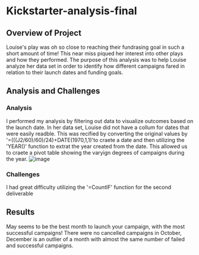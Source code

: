 # Kickstarter-analysis-final
## Overview of Project 
Louise's play was oh so close to reaching their fundrasing goal in such a short amount of time! This near miss piqued her interest into other plays and how they performed. The purpose of this analysis was to help Louise analyze her data set in order to identify how different campaigns fared in relation to their launch dates and funding goals. 

## Analysis and Challenges 
### Analysis
I performed my analysis by filtering out data to visualize outcomes based on the launch date. In her data set, Louise did not have a collum for dates that were easily readble. This was recified by converting the original values by '=(((J2/60)/60)/24)+DATE(1970,1,1)'to craete a date and then utilizing the 'YEAR()' function to extrat the year created from the date. This allowed us to craete a pivot table showing the varyign degrees of campaigns during the year. ![image](https://user-images.githubusercontent.com/82982865/116840135-c8fce280-aba2-11eb-9141-0ce80d3c9486.png)


### Challenges 
I had great difficulty utilizing the '=CountIF' function for the second deliverable 

## Results 
May seems to be the best month to launch your campaign, with the most successful campaigns! There were no cancelled campaigns in October, December is an outlier of a month with almost the same number of failed and successful campaigns.
